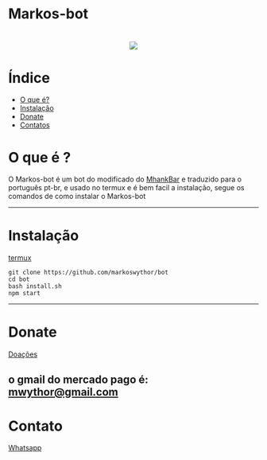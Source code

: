 # Markos-bot
<h1 align="center">
    <img src= "https://avatars2.githubusercontent.com/u/76796419?s=400&u=6ba258f699dff529df594b33c5e23c586e4c0f5d&v=4">
</h1>

# Índice
- [O que é?](#O-que-é-?)
- [Instalação](#Instalação)
- [Donate](#Donate)
- [Contatos](#Contato)

# O que é ?

O Markos-bot é um bot do modificado do [MhankBar](https://github.com/MhankBarBar/termux-wabot) e traduzido para o português pt-br, e usado no termux e é bem facil a instalação, segue os comandos de como instalar o Markos-bot

---


# Instalação

[termux](https://play.google.com/store/apps/details?id=com.termux&hl=pt_BR&gl=US)

```
git clone https://github.com/markoswythor/bot
cd bot
bash install.sh
npm start
```
---
# Donate

[Doações](https://www.mercadopago.com.br/)

o gmail do mercado pago é: mwythor@gmail.com
---

# Contato

[Whatsapp](https://wa.me/5594988088531)

